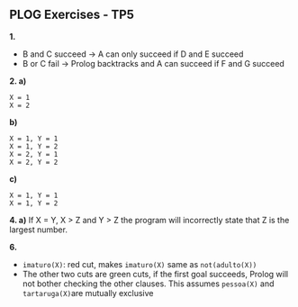 ## PLOG Exercises - TP5

**1.**
* B and C succeed -> A can only succeed if D and E succeed
* B or C fail -> Prolog backtracks and A can succeed if F and G succeed

**2. a)** 
```
X = 1
X = 2
```
**b)**
```
X = 1, Y = 1
X = 1, Y = 2
X = 2, Y = 1
X = 2, Y = 2
```
**c)**
```
X = 1, Y = 1
X = 1, Y = 2
```

**4. a)** If X = Y, X > Z and Y > Z the program will incorrectly state that Z is the largest number.

**6.**
* `imaturo(X)`: red cut, makes `imaturo(X)` same as `not(adulto(X))`
* The other two cuts are green cuts, if the first goal succeeds, Prolog will not bother checking the other clauses. This assumes `pessoa(X)` and `tartaruga(X)`are mutually exclusive